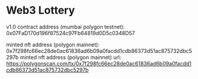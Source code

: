 # Web3 Lottery

v1.0 contract address (mumbai polygon testnet): 0x07FaD170d196f87524c97Fb64819d0D5c0348D57

minted nft address (polygon mainnet): 0x7f298fc66ec28de0ac61836ad6b09a0facdd1cdb86373d51ac875732dbc5297b
minted nft address (polygon mainnet) url: https://polygonscan.com/tx/0x7f298fc66ec28de0ac61836ad6b09a0facdd1cdb86373d51ac875732dbc5297b
